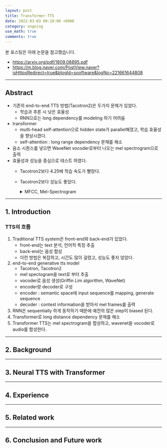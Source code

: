 ```yaml
---
layout: post
title: Transformer-TTS
date: 2022-03-03 00:10:00 +0900
category: ongoing
use_math: true
comments: true
---
```


본 포스팅은 아래 논문을 참고했습니다.

- <https://arxiv.org/pdf/1809.08895.pdf>
- <https://m.blog.naver.com/PostView.naver?isHttpsRedirect=true&blogId=sooftware&logNo=221661644808>

---

## Abstract

- 기존의 end-to-end TTS 방법(Tacotron2)은 두가지 문제가 있었다.
  - 학습과 추론 시 낮은 효율성
  - RNN으로는 long dependency를 modeling 하기 어려움
- transformer
  - multi-head self-attention으로 hidden state가 parallel해졌고, 학습 효율성을 향상시켰다.
  - self-attention : long range dependency 문제를 해소
- 음소 시퀀스를 넣으면 WaveNet vocoder로부터 나오는 mel spectrogram으로 출력
- 효율성과 성능을 중심으로 테스트 하였다.
  - Tacotron2보다 4.25배 학습 속도가 빨랐다.
  - Tacotron2보다 성능도 좋았다.

    <details>
    <summary>
        MFCC, Mel-Spectrogram
    </summary>
    <div markdown="1">
    - '음성데이터'를 '특징벡터' (Feature) 화 해주는 알고리즘
    - MFCC Feature는 파이썬에서는 제공되는 librosa라는 라이브러리를 이용해서 간단하게 뽑아올 수 있다.
    - Mel-scale : 사람의 달팽이관 특성 고려, 저주파 대역은 잘 감지, 고주파 대역은 감지 어려움
    - 아래와 같이 사용
    ![alt text](/public/img/220303/mfcc.png)
    </div>
    </details>
---

## 1. Introduction

### TTS의 흐름

1. Traditional TTS system은 front-end와 back-end가 있었다.
   - front-end는 text 분석, 언어적 특징 추출
   - back-end는 음성 합성
   - 이런 방법은 복잡하고, 시간도 많이 걸렸고, 성능도 좋지 않았다.
2. end-to-end generative tts model
    - Tacotron, Tacotron2
    - mel spectogram을 text로 부터 추출
    - vocoder로 음성 생성(Griffin Lim algorithm, WaveNet)
    - encoder랑 decoder로 구성
    - encoder : semantic space에 input sequence를 mapping, generate sequence
    - decoder : contest information을 받아서 mel frames를 출력
3. RNN은 sequentially 하게 동작하기 때문에 예전의 많은 step이 biased 된다.
4. Transformer로 long distance dependency 문제를 해소
5. Transformer TTS는 mel spectrogram을 합성하고, wavenet을 vocoder로 audio를 합성한다.

---

## 2. Background

---

## 3. Neural TTS with Transformer

---

## 4. Experience

---

## 5. Related work

---

## 6. Conclusion and Future work
